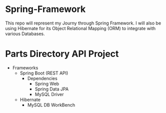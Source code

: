 # Spring-Framework

This repo will represent my Journy through Spring Framework. I will also be using Hibernate for its Object Relational Mapping (ORM) to integrate with various Databases.


# Parts Directory API Project
  * Frameworks
    * Spring Boot (REST API)
      * Dependencies
        * Spring Web
        * Spring Data JPA
        * MySQL Driver
    * Hibernate
      * MySQL DB WorkBench

    
